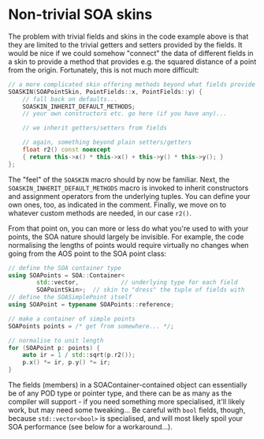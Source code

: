 # Non-trivial SOA skins
The problem with trivial fields and skins in the code example above is that
they are limited to the trivial getters and setters provided by the fields.
It would be nice if we could somehow "connect" the data of different fields
in a skin to provide a method that provides e.g. the squared distance of a
point from the origin. Fortunately, this is not much more difficult:

```cpp
// a more complicated skin offering methods beyond what fields provide
SOASKIN(SOAPointSkin, PointFields::x, PointFields::y) {
    // fall back on defaults...
    SOASKIN_INHERIT_DEFAULT_METHODS;
    // your own constructors etc. go here (if you have any)...

    // we inherit getters/setters from fields

    // again, something beyond plain setters/getters
    float r2() const noexcept
    { return this->x() * this->x() + this->y() * this->y(); }
};
```

The "feel" of the `SOASKIN` macro should by now be familiar. Next, the
`SOASKIN_INHERIT_DEFAULT_METHODS` macro is invoked to inherit constructors
and assignment operators from the underlying tuples. You can define your
own ones, too, as indicated in the comment. Finally, we move on to whatever
custom methods are needed, in our case `r2()`.

From that point on, you can more or less do what you're used to with your
points, the SOA nature should largely be invisible. For example, the code
normalising the lengths of points would require virtually no changes when
going from the AOS point to the SOA point class:

```cpp
// define the SOA container type
using SOAPoints = SOA::Container<
        std::vector,	        // underlying type for each field
        SOAPointSkin>;  // skin to "dress" the tuple of fields with
// define the SOASimplePoint itself
using SOAPoint = typename SOAPoints::reference;

// make a container of simple points
SOAPoints points = /* get from somewhere... */;

// normalise to unit length
for (SOAPoint p: points) {
    auto ir = 1 / std::sqrt(p.r2());
    p.x() *= ir, p.y() *= ir;
}
```

The fields (members) in a SOAContainer-contained object can essentially be of
any POD type or pointer type, and there can be as many as the compiler will
support - if you need something more specialised, it'll likely work, but may
need some tweaking... Be careful with `bool` fields, though, because
`std::vector<bool>` is specialised, and will most likely spoil your SOA
performance (see below for a workaround...).

